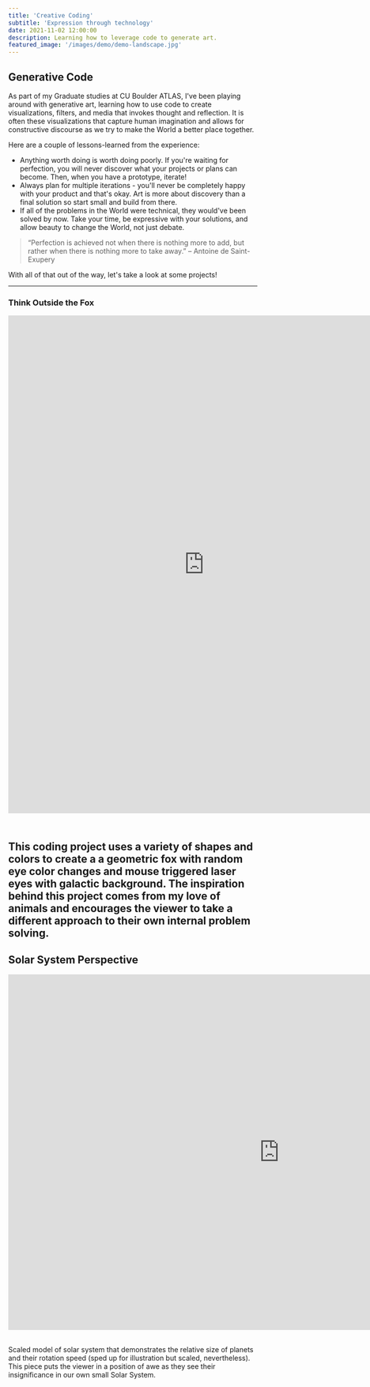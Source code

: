 ```yaml
---
title: 'Creative Coding'
subtitle: 'Expression through technology'
date: 2021-11-02 12:00:00
description: Learning how to leverage code to generate art.
featured_image: '/images/demo/demo-landscape.jpg'
---
```


## Generative Code

As part of my Graduate studies at CU Boulder ATLAS, I've been playing around with generative art, learning how to use code to create visualizations, filters, and media that invokes thought and reflection.  It is often these visualizations that capture human imagination and allows for constructive discourse as we try to make the World a better place together.

Here are a couple of lessons-learned from the experience:

* Anything worth doing is worth doing poorly.  If you're waiting for perfection, you will never discover what your projects or plans can become.  Then, when you have a prototype, iterate!
* Always plan for multiple iterations - you'll never be completely happy with your product and that's okay.  Art is more about discovery than a final solution so start small and build from there.
* If all of the problems in the World were technical, they would've been solved by now.  Take your time, be expressive with your solutions, and allow beauty to change the World, not just debate.

> “Perfection is achieved not when there is nothing more to add, but rather when there is nothing more to take away.” – Antoine de Saint-Exupery

With all of that out of the way, let's take a look at some projects!  

---

### Think Outside the Fox

<iframe style="width: 792px; height: 1008px; overflow: hidden;"  scrolling="no" frameborder="0" src="https://preview.p5js.org/starbuck10/embed/0YfAh_Bep"></iframe>

<br>This coding project uses a variety of shapes and colors to create a a geometric fox with random eye color changes and mouse triggered laser eyes with galactic background.  The inspiration behind this project comes from my love of animals and encourages the viewer to take a different approach to their own internal problem solving.</br>
---

## Solar System Perspective

<iframe style="width: 1096px; height: 720px; overflow: hidden;"  scrolling="no" frameborder="0" src="https://preview.p5js.org/starbuck10/embed/BAiPwQ1SZ"></iframe>

<br>Scaled model of solar system that demonstrates the relative size of planets and their rotation speed (sped up for illustration but scaled, nevertheless).  This piece puts the viewer in a position of awe as they see their insignificance in our own small Solar System.</br>
